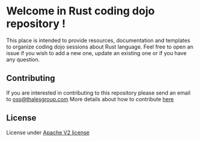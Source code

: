 # Welcome in Rust coding dojo repository !

This place is intended to provide resources, documentation and templates to organize coding dojo sessions about Rust language.
Feel free to open an issue if you wish to add a new one, update an existing one or if you have any question.

## Contributing

If you are interested in contributing to this repository please send an email to oss@thalesgroup.com
More details about how to contribute [here](https://github.com/ThalesGroup/rust-coding-dojo/blob/main/CONTRIBUTING.md)

## License

License under [Apache V2 license](https://github.com/ThalesGroup/rust-coding-dojo/blob/main/LICENSE) 
